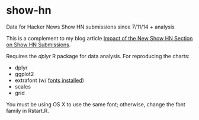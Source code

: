show-hn
=======

Data for Hacker News Show HN submissions since 7/11/14 + analysis

This is a complement to my blog article [Impact of the New Show HN Section on Show HN Submissions](http://minimaxir.com/2014/07/show-hn/).

Requires the *dplyr* R package for data analysis. For reproducing the charts:

* dplyr
* ggplot2
* extrafont (w/ [fonts installed](https://github.com/wch/extrafont))
* scales
* grid

You must be using OS X to use the same font; otherwise, change the font family in Rstart.R.
